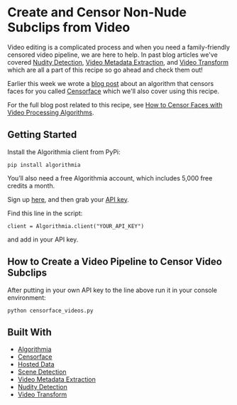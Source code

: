 # Create and Censor Non-Nude Subclips from Video

Video editing is a complicated process and when you need a family-friendly censored video pipeline, we are here to help. In past blog articles we've covered [Nudity Detection](https://blog.algorithmia.com/improving-nudity-detection-nsfw-image-recognition/), [Video Metadata Extraction](https://blog.algorithmia.com/introduction-video-metadata/), and [Video Transform](https://blog.algorithmia.com/introduction-to-video-transform/) which are all a part of this recipe so go ahead and check them out!

Earlier this week we wrote a [blog post](https://blog.algorithmia.com/censoring-faces-automatically/) about an algorithm that censors faces for you called [Censorface](https://algorithmia.com/algorithms/cv/CensorFace) which we'll also cover using this recipe. 

For the full blog post related to this recipe, see [How to Censor Faces with Video Processing Algorithms](https://blog.algorithmia.com/censor-faces-with-video-processing-algorithms/).

## Getting Started

Install the Algorithmia client from PyPi:

```pip install algorithmia```

You’ll also need a free Algorithmia account, which includes 5,000 free credits a month.

Sign up [here](https://algorithmia.com/), and then grab your [API key](algorithmia.com/user#credentials).

Find this line in the script: 

```
client = Algorithmia.client("YOUR_API_KEY")
```
and add in your API key.

## How to Create a Video Pipeline to Censor Video Subclips

After putting in your own API key to the line above run it in your console environment:

```python censorface_videos.py```

## Built With
* [Algorithmia](https://algorithmia.com/)
* [Censorface](https://algorithmia.com/algorithms/cv/CensorFace)
* [Hosted Data](https://algorithmia.com/developers/data/hosted/)
* [Scene Detection](https://algorithmia.com/algorithms/media/SceneDetection)
* [Video Metadata Extraction](https://algorithmia.com/algorithms/media/VideoMetadataExtraction)
* [Nudity Detection](https://algorithmia.com/algorithms/sfw/NudityDetection)
* [Video Transform](https://algorithmia.com/algorithms/media/VideoTransform)
